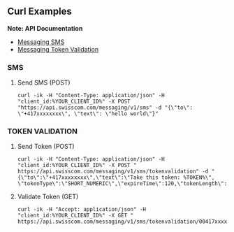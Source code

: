 ## <a id='overview'>Curl Examples</a> 

<p class="note">
 <strong>Note: API Documentation</strong>
 <ul>
 <li><a href="https://rawgit.com/wiki/swisscom-api/doc/API_docs/messaging/messaging_sms_v1.html" target="_blank">Messaging SMS</a> </li>
 <li><a href="https://rawgit.com/wiki/swisscom-api/doc/API_docs/messaging/messaging_tokenvalidation_v1.html" target="_blank">Messaging Token Validation</a></li>
 </ul>
</p>

### <a id='overview'>SMS</a>

1. Send SMS (POST)
    ```
    curl -ik -H "Content-Type: application/json" -H "client_id:%YOUR_CLIENT_ID%" -X POST "https://api.swisscom.com/messaging/v1/sms" -d "{\"to\": \"+417xxxxxxxx\", \"text\": \"hello world\"}"
    ```

### <a id='overview'>TOKEN VALIDATION</a> 

1. Send Token (POST)
    ```
    curl -ik -H "Content-Type: application/json" -H "client_id:%YOUR_CLIENT_ID%" -X POST " https://api.swisscom.com/messaging/v1/sms/tokenvalidation" -d "{\"to\":\"+417xxxxxxxx\",\"text\":\"Take this token: %TOKEN%\", \"tokenType\":\"SHORT_NUMERIC\",\"expireTime\":120,\"tokenLength\":6}"
    ```

2. Validate Token (GET)
    ```
    curl -ik -H "Accept: application/json" -H "client_id:%YOUR_CLIENT_ID%" -X GET " https://api.swisscom.com/messaging/v1/sms/tokenvalidation/00417xxxxxxxx/%RECEIVED_TOKEN_GOES_HERE%"
    ```